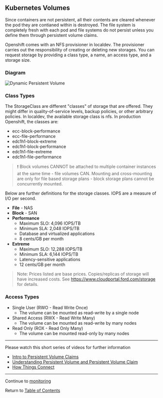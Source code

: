 ## Kubernetes Volumes

Since containers are not persistent, all their contents are cleared whenever the pod they are contianed within is destroyed. The file system is completely fresh with each pod and file systems do not persist unless you define them through persistent volume claims.

Openshift comes with an NFS provisioner in localdev. The provisioner carries out the responsibility of creating or deleting new storages. You can request storage by providing a class type, a name, an access type, and a storage size.

### Diagram

![Dynamic Persistent Volume](https://github.ford.com/DevEnablement/caas-workshop/blob/master/images/PVC_Diagram.png)

### Class Types

The StorageClass are different "classes" of storage that are offered. They might differ in quality-of-service levels, backup policies, or other arbitrary policies. In localdev, the available storage class is nfs. In production Openshift, the classes are:

- ecc-block-performance
- ecc-file-performance
- edc1h1-block-extreme
- edc1h1-block-performance
- edc1h1-file-extreme
- edc1h1-file-performance

> :exclamation: Block volumes CANNOT be attached to multiple container instances at the same time - file volumes CAN. Mounting and cross-mounting are only for file based storage plans - block storage plans cannot be concurrently mounted.

Below are further definitions for the storage classes. IOPS are a measure of I/O per second.

- **File** - NAS
- **Block** - SAN
- **Performance**
    - Maximum SLO: 4,096 IOPS/TB
    - Minimum SLA: 2,048 IOPS/TB
    - Database and virtualized applications
    - 8 cents/GB per month
- **Extreme**
    - Maximum SLO: 12,288 IOPS/TB
    - Minimum SLA: 6,144 IOPS/TB
    - Latency-sensitive applications
    - 12 cents/GB per month

> Note: Prices listed are base prices. Copies/replicas of storage will have increased costs. See https://www.cloudportal.ford.com/storage for details.

### Access Types

- Single User (RWO - Read Write Once)
  - The volume can be mounted as read-write by a single node
- Shared Access (RWX - Read Write Many)
  - The volume can be mounted as read-write by many nodes
- Read Only (ROX - Read Only Many)
  - The volume can be mounted read-only by many nodes

---

Please watch this short series of videos for further information

- [Intro to Persistent Volume Claims](https://www.youtube.com/watch?v=VB7vI9OT-WQ)
- [Understanding Persistent Volume and Persistent Volume Claim](https://www.youtube.com/watch?v=OulmwTYTauI&t=)
- [How Things Connect](https://www.youtube.com/watch?v=X6Vkz-ny574)

---

Continue to [monitoring](./17-monitoring.md)

Return to [Table of Contents](../README.md#agenda)
